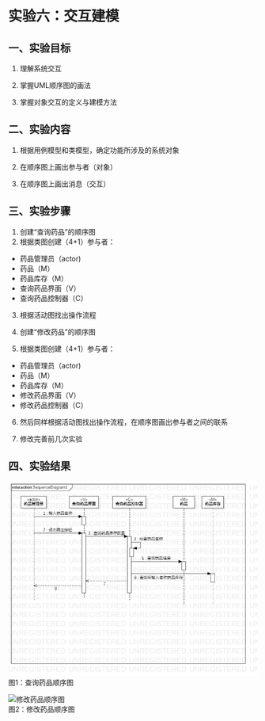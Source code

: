 ﻿# 实验六：交互建模

## 一、实验目标

1. 理解系统交互

2. 掌握UML顺序图的画法

3. 掌握对象交互的定义与建模方法

## 二、实验内容

1. 根据用例模型和类模型，确定功能所涉及的系统对象

2. 在顺序图上画出参与者（对象）

3. 在顺序图上画出消息（交互）

## 三、实验步骤

1.  创建“查询药品”的顺序图
2.  根据类图创建（4+1）参与者：
* 药品管理员（actor)  
* 药品（M）
* 药品库存（M）
* 查询药品界面（V）  
* 查询药品控制器（C） 
3.  根据活动图找出操作流程

4.  创建“修改药品”的顺序图

5.  根据类图创建（4+1）参与者：  
* 药品管理员（actor)  
* 药品（M）
* 药品库存（M） 
* 修改药品界面（V）   
* 修改药品控制器（C）   

6.  然后同样根据活动图找出操作流程，在顺序图画出参与者之间的联系

7. 修改完善前几次实验

## 四、实验结果

![查询药品顺序图](./SequenceDiagram1.png)  
图1：查询药品顺序图

![修改药品顺序图](./SequenceDiagram2.jpg)  
图2：修改药品顺序图
